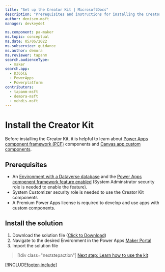 ```yaml
---
title: "Set up the Creator Kit | MicrosoftDocs"
description: "Prerequisites and instructions for installing the Creator Kit."
author: denisem-msft
manager: devkeydet

ms.component: pa-maker
ms.topic: conceptual
ms.date: 05/06/2022
ms.subservice: guidance
ms.author: demora
ms.reviewer: tapanm
search.audienceType: 
  - maker
search.app: 
  - D365CE
  - PowerApps
  - Powerplatform
contributors:
  - tapanm-msft
  - demora-msft
  - mehdis-msft
---
```

# Install the Creator Kit
Before installing the Creator Kit, it is helpful to learn about [Power Apps component framework (PCF)](https://docs.microsoft.com/power-apps/developer/component-framework/custom-controls-overview) components and [Canvas app custom components](https://docs.microsoft.com/power-apps/maker/canvas-apps/create-component).

## Prerequisites
 
* An [Environment with a Dataverse database](https://docs.microsoft.com/power-platform/admin/create-environment#create-an-environment-with-a-database) and the [Power Apps compenent framework feature enabled](https://docs.microsoft.com/power-apps/developer/component-framework/component-framework-for-canvas-apps#enable-the-power-apps-component-framework-feature) (System Adminstrator security role is needed to enable the feature).
* System Customizer security role is needed to use the Creator Kit components
* A Premium Power Apps license is required to develop and use apps with custom components.


## Install the solution

1. Download the solution file ([Click to Download](https://github.com/microsoft/powercat-creator-kit/releases/download/CreatorKit-May2022/CreatorKitCore_1.0.20220510.1_managed.zip))
1. Navigate to the desired Environment in the Power Apps [Maker Portal](httpsmake.powerapps.com)
1. Import the solution file

> [!div class="nextstepaction"]
> [Next step: Learn how to use the kit](creator-kit-explained.md)

[!INCLUDE[footer-include](../../includes/footer-banner.md)]

